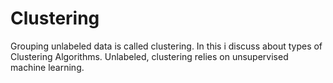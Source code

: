# Clustering
Grouping unlabeled data is called clustering. In this i discuss about types of Clustering Algorithms. Unlabeled, clustering relies on unsupervised machine learning.
